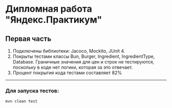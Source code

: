 # Дипломная работа "Яндекс.Практикум"
## Первая часть

1. Подключены библиотеки: Jacoco, Mockito, JUnit 4. 
2. Покрыты тестами классы Bun, Burger, Ingredient, IngredientType, Database. Граничные значения для цен и строк не тестируются, поскольку в коде нет логики, которая за это отвечает.
3. Процент покрытия кода тестами составляет 82%

----
### Для запуска тестов:

```shell
mvn clean test
```